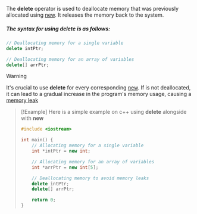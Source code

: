 The **delete** operator is used to deallocate memory that was previously allocated using [new](New_operator.md). It releases the memory back to the system.

##### The syntax for using delete is as follows:

```cpp
// Deallocating memory for a single variable
delete intPtr;

// Deallocating memory for an array of variables
delete[] arrPtr;
```

> [!Warning]
> It's crucial to use **delete** for every corresponding [new](New_operator.md). If is not deallocated, it can lead to a gradual increase in the program's memory usage, causing a [memory leak](Memory_leak.md)

> [!Example]
> Here is a simple example on c++ using **delete** alongside with **new**
> ```cpp
> #include <iostream>
> 
> int main() {
>     // Allocating memory for a single variable
>     int *intPtr = new int;
> 
>     // Allocating memory for an array of variables
>     int *arrPtr = new int[5];
> 
>     // Deallocating memory to avoid memory leaks
>     delete intPtr;
>     delete[] arrPtr;
> 
>     return 0;
> }
> ```
